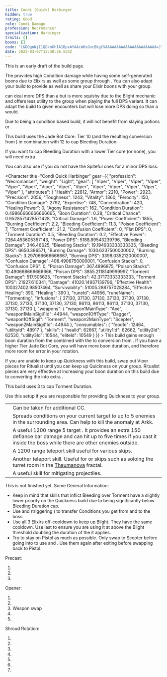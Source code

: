 ```yaml
---
title: Condi (Quick) Harbinger
hidden: true
rating: Good
role: Condi Damage
profession: Necromancer
specialization: Harbinger
traits: []
boons: []
code: "[&DQgnNjI1QD/nGhIA1BpvAYAAcAHsGncBkgCVAAAAAAAAAAAAAAAAAAAAAAA=]"
date: 2022-03-07T12:30:36.524Z
---
```

<Warning>
This is an early draft of the build page.
</Warning>

The <Specialization name="Harbinger" text="Condi Harbinger"/> provides high Condition damage while having some self-generated boons due to Elixirs as well as some group <Boon name="Might"/> through <Skill name="Blood is Power"/>. You can also adapt your build to provide <Boon name="Quickness"/> as well as share your Elixir boons with your group.

<Specialization name="Harbinger" text="Condi Harbinger"/> can deal more DPS than a <Specialization name="Scourge" text="Condi Scourge"/> but is more squishy due to the Blight mechanic and offers less utility to the group when playing the full DPS variant. It can adapt the build to given encounters but will lose more DPS doing so than a <Specialization name="Scourge" text="Condi Scourge"/> would.

Due to being a condition based build, it will not benefit from slaying potions or <Item name="Impact" type="Sigil"/>.

<Divider text="Equipment"/>

<CharacterWithAr>
<Character title="Condi DPS Harbinger" gear={{
  "profession": "Necromancer",
  "weight": "Light",
  "gear": [
    "Viper",
    "Viper",
    "Viper",
    "Viper",
    "Viper",
    "Viper",
    "Viper",
    "Viper",
    "Viper",
    "Viper",
    "Viper",
    "Viper",
    "Viper",
    "Viper"
  ],
  "attributes": {
    "Health": 22812,
    "Armor": 2210,
    "Power": 2923,
    "Precision": 2056,
    "Toughness": 1243,
    "Vitality": 1360,
    "Ferocity": 150,
    "Condition Damage": 2987,
    "Expertise": 870,
    "Concentration": 243,
    "Healing Power": 0,
    "Agony Resistance": 162,
    "Condition Duration": 0.78,
    "Boon Duration": 0.162,
    "Critical Chance": 0.9528571428571428,
    "Critical Damage": 1.6,
    "Power Coefficient": 1855,
    "Burning Coefficient": 2.2,
    "Bleeding Coefficient": 11.3,
    "Poison Coefficient": 7,
    "Torment Coefficient": 21.2,
    "Confusion Coefficient": 0,
    "Flat DPS": 0,
    "Torment Duration": 0.15,
    "Bleeding Duration": 0.2,
    "Effective Power": 7264.453605357143,
    "Power DPS": 5188.89543239796,
    "Bleeding Damage": 367.8553125,
    "Bleeding Stacks": 22.374000000000002,
    "Bleeding DPS": 8230.394761875,
    "Burning Damage": 1085.8788281250002,
    "Burning Stacks": 3.9160000000000004,
    "Burning DPS": 4252.301490937501,
    "Confusion Damage": 433.0882968750001,
    "Confusion Stacks": 0,
    "Confusion DPS": 0,
    "Poison Damage": 388.87875,
    "Poison Stacks": 12.46,
    "Poison DPS": 4845.429225000001,
    "Torment Damage": 549.5892187500001,
    "Torment Stacks": 40.916000000000004,
    "Torment DPS": 22486.992474375005,
    "Damage": 45004.01338458546,
    "Effective Health": 100327402.98507464,
    "Survivability": 51005.288757028284,
    "Effective Healing": 390,
    "Healing": 390
  },
  "runeId": 24848,
  "runeName": "Nightmare",
  "infusions": [
    86113,
    86113,
    37130,
    37130,
    37130,
    37130,
    37130,
    37130,
    86113,
    86113,
    86113,
    86113,
    86113,
    86113,
    86113,
    86113,
    37130,
    37130
  ],
  "weapons": {
    "weapon1MainType": "Pistol",
    "weapon1MainSigil1Id": 44944,
    "weapon1OffType": "Dagger",
    "weapon1OffSigil": "Torment",
    "weapon2MainType": "Scepter",
    "weapon2MainSigil1Id": 44944
  },
  "consumables": {
    "foodId": 95942,
    "utilityId": 48917,
    "infusion": "Malign +9 Agony Infusion"
  },
  "skills": {
    "healId": 62667,
    "utility1Id": 62662,
    "utility2Id": 62530,
    "utility3Id": 10544,
    "eliteId": 10549
  },
  "assumedBuffs": [{"id": "Might", "type": "Boon"}, {"id": "Fury", "type": "Boon"}, {"gw2id": 1786, "type": "Trait"}]
}}
>
This build uses the Jade Bot Core: Tier 10 (and the resulting conversion from <Trait name="Dark Gunslinger"/> ) in combination with 12 <Item id="86113"/> to cap Bleeding Duration.

If you want to cap Bleeding Duration with a lower Tier core (or none), you will need extra <Item id="86113"/>.

You can also use <Item id="37130"/> if you do not have the Spiteful ones for a minor DPS loss.
</Character>

<Character title="Condi Quick Harbinger" gear={{
  "profession": "Necromancer",
  "weight": "Light",
  "gear": [
    "Viper",
    "Viper",
    "Viper",
    "Viper",
    "Viper",
    "Viper",
    "Viper",
    "Viper",
    "Viper",
    "Viper",
    "Viper",
    "Viper",
    "Viper",
    "Viper"
  ],
  "attributes": {
    "Health": 22812,
    "Armor": 2210,
    "Power": 2923,
    "Precision": 2056,
    "Toughness": 1243,
    "Vitality": 1360,
    "Ferocity": 150,
    "Condition Damage": 2792,
    "Expertise": 748,
    "Concentration": 420,
    "Healing Power": 0,
    "Agony Resistance": 162,
    "Condition Duration": 0.49866666666666665,
    "Boon Duration": 0.28,
    "Critical Chance": 0.9528571428571428,
    "Critical Damage": 1.6,
    "Power Coefficient": 1855,
    "Burning Coefficient": 2.2,
    "Bleeding Coefficient": 11.3,
    "Poison Coefficient": 7,
    "Torment Coefficient": 21.2,
    "Confusion Coefficient": 0,
    "Flat DPS": 0,
    "Torment Duration": 0.5,
    "Bleeding Duration": 0.2,
    "Effective Power": 7264.453605357143,
    "Power DPS": 5188.89543239796,
    "Bleeding Damage": 346.46625,
    "Bleeding Stacks": 19.194933333333335,
    "Bleeding DPS": 6650.396571,
    "Burning Damage": 1030.6237500000002,
    "Burning Stacks": 3.297066666666667,
    "Burning DPS": 3398.0352120000007,
    "Confusion Damage": 408.4908750000001,
    "Confusion Stacks": 0,
    "Confusion DPS": 0,
    "Poison Damage": 367.4896875,
    "Poison Stacks": 10.490666666666666,
    "Poison DPS": 3855.2118149999997,
    "Torment Damage": 517.505625,
    "Torment Stacks": 42.37173333333333,
    "Torment DPS": 21927.610341,
    "Damage": 41020.14937139796,
    "Effective Health": 100327402.98507464,
    "Survivability": 51005.288757028284,
    "Effective Healing": 390,
    "Healing": 390
  },
  "runeId": 44956,
  "runeName": "Tormenting",
  "infusions": [
    37130,
    37130,
    37130,
    37130,
    37130,
    37130,
    37130,
    37130,
    37130,
    37130,
    37130,
    86113,
    86113,
    86113,
    37130,
    37130,
    37130,
    37130
  ],
  "weapons": {
    "weapon1MainType": "Axe",
    "weapon1MainSigil1Id": 44944,
    "weapon1OffType": "Dagger",
    "weapon1OffSigil": "Torment",
    "weapon2MainType": "Scepter",
    "weapon2MainSigil1Id": 44944
  },
  "consumables": {
    "foodId": 12464,
    "utilityId": 48917
  },
  "skills": {
    "healId": 62667,
    "utility1Id": 62662,
    "utility2Id": 62530,
    "utility3Id": 10544,
    "eliteId": 10549
  }
}} >
This build gains enough boon duration from the <Item id="79722"/> combined with the <Attribute name="Vitality"/> to <Attribute name="Concentration"/> conversion from <Trait id="2220"/>. If you have a higher Tier Jade Bot Core, you will have more boon duration, and therefore more room for error in your rotation.

If you are unable to keep up Quickness with this build, swap out Viper pieces for Ritualist until you can keep up Quickness on your group. Ritualist pieces are very effective at increasing your boon duration on this build due to <Trait id="2220"/> converting the <Attribute name="Vitality"/> into extra <Attribute name="Concentration"/>.

This build uses 3 <Item id="86113"/> to cap Torment Duration.
</Character>
</CharacterWithAr>

<Divider text="Build"/>

<Grid>
<GridItem sm="7">
<Traits
traits1="Curses" traits1Selected="Plague Sending, Master of Corruption, Lingering Curse"
traits2="Soul Reaping" traits2Selected="Unyielding Blast, Soul Barbs, Dhuumfire"
traits3="Harbinger" traits3Selected="Septic Corruption , Dark Gunslinger, Doom Approaches"/>
<Card title="Quickness Variant">

Use this setup if you are responsible for providing Quickness to your group.
<Traits traits1="Harbinger" traits1Selected="Septic Corruption , Twisted Medicine, Deathly Haste" unembossed/>



</Card>
</GridItem>

<GridItem sm="5">
<Card title="Situational Skills">

|                                                               |                                                                                                                                                                                                                                                                                                                                                                                                                   |
| ------------------------------------------------------------- | ----------------------------------------------------------------------------------------------------------------------------------------------------------------------------------------------------------------------------------------------------------------------------------------------------------------------------------------------------------------------------------------------------------------- |
| <Skill name="Summon Flesh Golem" size="big" disableText/> | Can be taken for additional CC.
| <Skill name="Epidemic" size="big" disableText/> | Spreads conditions on your current target to up to 5 enemies in the surrounding area. Can help to kill the anomaly at Arkk. |
| <Skill name="Spectral Grasp" size="big" disableText/> | A useful 1200 range 5 target <Control name="Pull"/>. It provides an extra 150 defiance bar damage and can hit up to five times if you cast it inside the boss while there are other enemies outside.  | 
| <Skill name="Summon Flesh Wurm" size="big" disableText/> | A 1200 range teleport skill useful for various skips. |
| <Skill name="Spectral Walk " size="big" disableText/> | Another teleport skill. Useful for <Boon name="Swiftness"/> or skips such as soloing the turret room in the [Thaumanova](/fractals/thaumanova-reactor) fractal. |
| <Skill name="Corrosive Poison Cloud" size="big" disableText/> | A useful skill for mitigating projectiles. |                                                                                                            

</Card>
</GridItem>
</Grid>

<Divider text="Details"/>

<Divider text="Rotation"/>
<Warning>
This is not finished yet.
</Warning>
Some General Information:

- Keep in mind that skills that inflict Bleeding over Torment have a slightly lower priority on the Quickness build due to being significantly below Bleeding Duration cap.
- Use <Skill name="Deathly Swarm"/> and <Skill name="Harbinger Shroud"/> (triggering <Trait name="Plague Sending"/>) to transfer Conditions you get from <Skill name="Blood is Power"/> and <Skill name="Plaguelands"/> to the boss.
- Use all 3 Elixirs off-cooldown to keep up Blight. They have the same cooldown. Use <Skill name="Elixir of Promise"/> last to ensure you are using it at above the Blight threshold doubling the duration of the <Condition name="Poisoned"/> it applies.
- Try to stay on Pistol as much as possible. Only swap to Scepter before going into <Skill name="Harbinger Shroud"/> to use <Skill name="Devouring Darkness"/> and <Skill name="Grasping Dead"/>. Use them again after exiting <Skill name="Harbinger Shroud"/> before swapping back to Pistol.

Precast:
1. <Skill name="Elixir of Anguish"/>
2. <Skill name="Elixir of Risk"/>
3. <Skill name="Elixir of Promise"/>

Opener:
1. <Skill name="Plaguelands"/>
2. <Skill name="Devouring Darkness"/>
3. Weapon swap
4. <Skill name="Weeping Shots"/>
5. <Skill name="Harbinger Shroud"/>

Shroud Rotation:
1. <Skill name="Dark Barrage"/>
2. <Skill name="Voracious Arc"/>
3. <Skill name="Devouring Cut"/>
4. <Skill name="Dark Barrage"/>
5. <Skill name="Voracious Arc"/>
6. <Skill name="Devouring Cut"/>
7. <Skill name="Dark Barrage"/>
